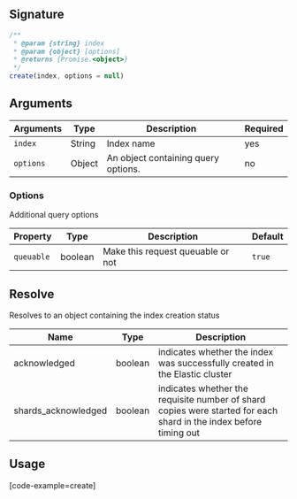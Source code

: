 ## Signature

```javascript
/**
 * @param {string} index
 * @param {object} [options]
 * @returns {Promise.<object>}
 */
create(index, options = null)
```

## Arguments

| Arguments     | Type        | Description              | Required 
|---------------|-------------|--------------------------|-----------
| ``index``     | String      | Index name               | yes
| ``options``   | Object      | An object containing query options. | no

### __Options__

Additional query options

| Property | Type    | Description                       | Default |
| -------- | ------- | --------------------------------- | ------- |
| `queuable` | boolean | Make this request queuable or not | `true`    |

## Resolve

Resolves to an object containing the index creation status

| Name | Type | Description
|------|------|-------------
| acknowledged | boolean | indicates whether the index was successfully created in the Elastic cluster
| shards_acknowledged | boolean | indicates whether the requisite number of shard copies were started for each shard in the index before timing out

## Usage

[code-example=create]
